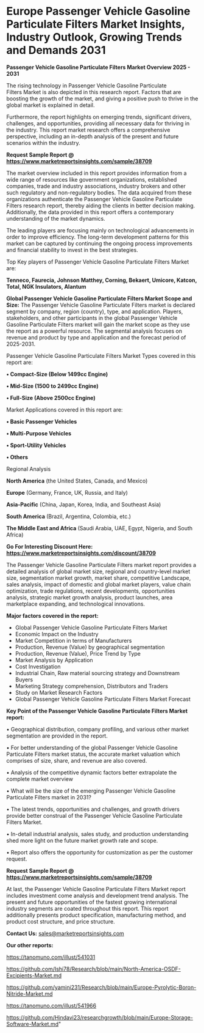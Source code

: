 # Europe Passenger Vehicle Gasoline Particulate Filters Market Insights, Industry Outlook, Growing Trends and Demands 2031

<Strong> Passenger Vehicle Gasoline Particulate Filters Market Overview 2025 - 2031</strong>

The rising technology in Passenger Vehicle Gasoline Particulate Filters Market is also depicted in this research report. Factors that are boosting the growth of the market, and giving a positive push to thrive in the global market is explained in detail.

Furthermore, the report highlights on emerging trends, significant drivers, challenges, and opportunities, providing all necessary data for thriving in the industry. This report market research offers a comprehensive perspective, including an in-depth analysis of the present and future scenarios within the industry.

<strong>Request Sample Report @ <a href=https://www.marketreportsinsights.com/sample/38709>https://www.marketreportsinsights.com/sample/38709</a></strong>

The market overview included in this report provides information from a wide range of resources like government organizations, established companies, trade and industry associations, industry brokers and other such regulatory and non-regulatory bodies. The data acquired from these organizations authenticate the Passenger Vehicle Gasoline Particulate Filters research report, thereby aiding the clients in better decision making. Additionally, the data provided in this report offers a contemporary understanding of the market dynamics.

The leading players are focusing mainly on technological advancements in order to improve efficiency. The long-term development patterns for this market can be captured by continuing the ongoing process improvements and financial stability to invest in the best strategies.

Top Key players of Passenger Vehicle Gasoline Particulate Filters Market are:

<strong>Tenneco, Faurecia, Johnson Matthey, Corning, Bekaert, Umicore, Katcon, Total, NGK Insulators, Alantum</strong>

<strong><b>Global Passenger Vehicle Gasoline Particulate Filters Market Scope and Size:</b></strong>
The Passenger Vehicle Gasoline Particulate Filters market is declared segment by company, region (country), type, and application. Players, stakeholders, and other participants in the global Passenger Vehicle Gasoline Particulate Filters market will gain the market scope as they use the report as a powerful resource. The segmental analysis focuses on revenue and product by type and application and the forecast period of 2025-2031.

Passenger Vehicle Gasoline Particulate Filters Market Types covered in this report are:

<strong>•  Compact-Size (Below 1499cc Engine)

•  Mid-Size (1500 to 2499cc Engine)

•  Full-Size (Above 2500cc Engine)</strong>

Market Applications covered in this report are:

<strong>•  Basic Passenger Vehicles

•  Multi-Purpose Vehicles

•  Sport-Utility Vehicles

•  Others</strong> 

Regional Analysis

<strong>North America</strong> (the United States, Canada, and Mexico)

<strong>Europe</strong> (Germany, France, UK, Russia, and Italy)

<strong>Asia-Pacific</strong> (China, Japan, Korea, India, and Southeast Asia)

<strong>South America</strong> (Brazil, Argentina, Colombia, etc.)

<strong>The Middle East and Africa</strong> (Saudi Arabia, UAE, Egypt, Nigeria, and South Africa)

<strong>Go For Interesting Discount Here: <a href=https://www.marketreportsinsights.com/discount/38709>https://www.marketreportsinsights.com/discount/38709</a></strong>

The Passenger Vehicle Gasoline Particulate Filters market report provides a detailed analysis of global market size, regional and country-level market size, segmentation market growth, market share, competitive Landscape, sales analysis, impact of domestic and global market players, value chain optimization, trade regulations, recent developments, opportunities analysis, strategic market growth analysis, product launches, area marketplace expanding, and technological innovations.

<strong><b>Major factors covered in the report:</b></strong>
<ul>
  <li>Global Passenger Vehicle Gasoline Particulate Filters Market </li>
  <li>Economic Impact on the Industry</li>
  <li>Market Competition in terms of Manufacturers</li>
  <li>Production, Revenue (Value) by geographical segmentation</li>
  <li>Production, Revenue (Value), Price Trend by Type</li>
  <li>Market Analysis by Application</li>
  <li>Cost Investigation</li>
  <li>Industrial Chain, Raw material sourcing strategy and Downstream Buyers</li>
  <li>Marketing Strategy comprehension, Distributors and Traders</li>
  <li>Study on Market Research Factors</li>
  <li>Global Passenger Vehicle Gasoline Particulate Filters Market Forecast</li>
</ul>

<strong><b>Key Point of the Passenger Vehicle Gasoline Particulate Filters Market report:</b></strong>

• Geographical distribution, company profiling, and various other market segmentation are provided in the report.

• For better understanding of the global Passenger Vehicle Gasoline Particulate Filters market status, the accurate market valuation which comprises of size, share, and revenue are also covered.

• Analysis of the competitive dynamic factors better extrapolate the complete market overview

• What will be the size of the emerging Passenger Vehicle Gasoline Particulate Filters market in 2031?

• The latest trends, opportunities and challenges, and growth drivers provide better construal of the Passenger Vehicle Gasoline Particulate Filters Market.

• In-detail industrial analysis, sales study, and production understanding shed more light on the future market growth rate and scope.

• Report also offers the opportunity for customization as per the customer request.

<strong>Request Sample Report @ <a href=https://www.marketreportsinsights.com/sample/38709>https://www.marketreportsinsights.com/sample/38709</a></strong>

At last, the Passenger Vehicle Gasoline Particulate Filters Market report includes investment come analysis and development trend analysis. The present and future opportunities of the fastest growing international industry segments are coated throughout this report. This report additionally presents product specification, manufacturing method, and product cost structure, and price structure.

<strong>Contact Us:</strong>
sales@marketreportsinsights.com

<strong>Our other reports:</strong>

<a href=https://tanomuno.com/illust/541031>https://tanomuno.com/illust/541031</a>

<a href=https://github.com/Ishi78/Research/blob/main/North-America-OSDF-Excipients-Market.md>https://github.com/Ishi78/Research/blob/main/North-America-OSDF-Excipients-Market.md</a>

<a href=https://github.com/yamini231/Research/blob/main/Europe-Pyrolytic-Boron-Nitride-Market.md>https://github.com/yamini231/Research/blob/main/Europe-Pyrolytic-Boron-Nitride-Market.md</a>

<a href=https://tanomuno.com/illust/541966>https://tanomuno.com/illust/541966</a>

<a href=https://github.com/Hindavi23/researchgrowth/blob/main/Europe-Storage-Software-Market.md>https://github.com/Hindavi23/researchgrowth/blob/main/Europe-Storage-Software-Market.md</a>"
